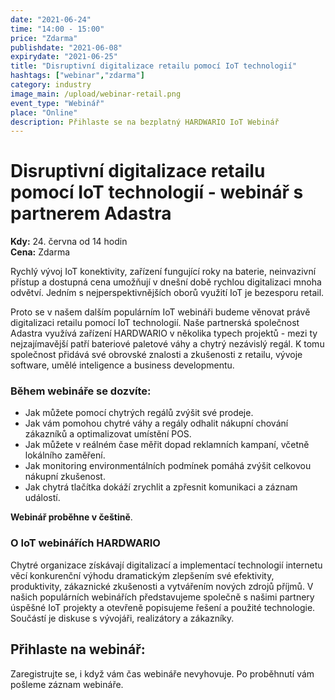 ```yaml
---
date: "2021-06-24"
time: "14:00 - 15:00"
price: "Zdarma"
publishdate: "2021-06-08"
expirydate: "2021-06-25"
title: "Disruptivní digitalizace retailu pomocí IoT technologií"
hashtags: ["webinar","zdarma"]
category: industry
image_main: /upload/webinar-retail.png
event_type: "Webinář"
place: "Online"
description: Přihlaste se na bezplatný HARDWARIO IoT Webinář
---
```


<div class = "row">
<div class = "col pr-30">

 <h1 class="font-weight-black font-36 font-md-46 pb-20 pb-md-30 font-md-lnh48">Disruptivní digitalizace retailu pomocí IoT technologií - webinář s partnerem Adastra</h1>

<p>
<strong>Kdy:</strong> 24. června od 14 hodin<br/>
<strong>Cena:</strong> Zdarma</p>

<p>Rychlý vývoj IoT konektivity, zařízení fungující roky na baterie, neinvazivní přístup a dostupná cena umožňují v dnešní době rychlou digitalizaci mnoha odvětví. Jedním s nejperspektivnějších oborů využití IoT je bezesporu retail.</p>

<p>Proto se v našem dalším populárním IoT webináři budeme věnovat právě digitalizaci retailu pomocí IoT technologií. Naše partnerská společnost Adastra využívá zařízení HARDWARIO v několika typech projektů - mezi ty nejzajímavější patří bateriové paletové váhy a chytrý nezávislý regál. K tomu společnost přidává své obrovské znalosti a zkušenosti z retailu, vývoje software, umělé inteligence a business developmentu.</p> 

<h3 class="font-weight-black font-22 font-md-28 pb-10 font-md-lnh32">Během webináře se dozvíte:</h3>
<ul>
    <li class = "mb-0 pb-0">Jak můžete pomocí chytrých regálů zvýšit své prodeje.</li>
    <li class = "mb-0 pb-0">Jak vám pomohou chytré váhy a regály odhalit nákupní chování zákazníků a optimalizovat umístění POS.</li> 
    <li class = "mb-0 pb-0">Jak můžete v reálném čase měřit dopad reklamních kampaní, včetně lokálního zaměření.</li> 
    <li class = "mb-0 pb-0">Jak monitoring environmentálních podmínek pomáhá zvýšit celkovou nákupní zkušenost.</li>  
    <li class = "mb-0 pb-0">Jak chytrá tlačítka dokáží zrychlit a zpřesnit komunikaci a záznam událostí.</li> 
</ul>

<p><strong>Webinář proběhne v češtině</strong>.</p>

<h3 class="font-weight-black font-22 font-md-28 pb-10 font-md-lnh32">O IoT webinářích HARDWARIO</h3>
<p>Chytré organizace získávají digitalizací a implementací technologií internetu věcí konkurenční výhodu dramatickým zlepšením své efektivity, produktivity, zákaznické zkušenosti a vytvářením nových zdrojů příjmů. V našich populárních webinářích představujeme společně s našimi partnery úspěšné IoT projekty a otevřeně popisujeme řešení a použité technologie. Součástí je diskuse s vývojáři, realizátory a zákazníky.</p>

</div>
<div class = "col-12 col-md-5">
<div class = "px-10 py-20 mb-20 shadow">
<h2 class = "font-weight-black font-24 font-md-24 mb-20">Přihlaste na webinář:</h2>
<script charset="utf-8" type="text/javascript" src="//js.hsforms.net/forms/shell.js"></script>
<script>
jQuery(window).scroll(function() {
if (!jQuery('.hbspt-form').length) {
hbspt.forms.create({
    portalId: "5453210",
    formId: "84d26bd8-594a-4246-b1cc-4ae4b8fab7f6"
});
}
});
</script>
<p class = "font-14 font-lnh16">Zaregistrujte se, i když vám čas webináře nevyhovuje. Po proběhnutí vám pošleme záznam webináře.</p>
</div>
</div>
</div>
